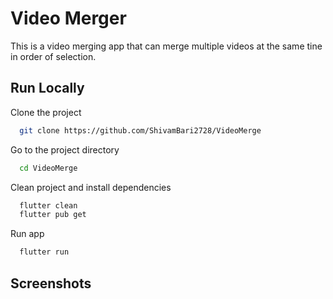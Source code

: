 
# Video Merger

This is a video merging app that can merge multiple videos at the same tine in order of selection. 
## Run Locally

Clone the project

```bash
  git clone https://github.com/ShivamBari2728/VideoMerge
```

Go to the project directory

```bash
  cd VideoMerge
```

Clean project and install dependencies

```bash
  flutter clean
  flutter pub get
```

Run app

```bash
  flutter run
```


## Screenshots



